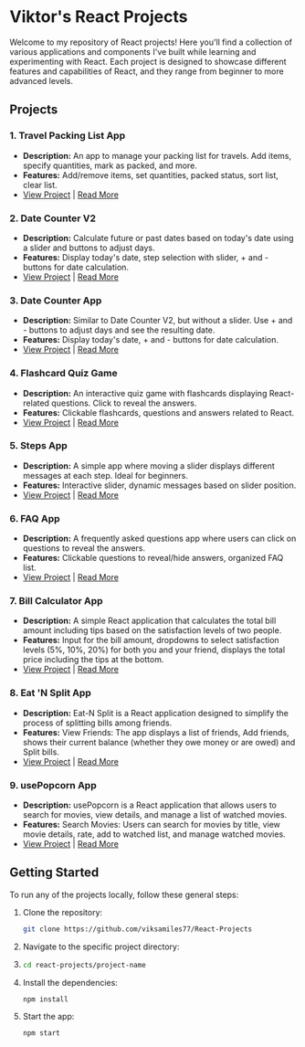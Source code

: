 # Viktor's React Projects

Welcome to my repository of React projects! Here you'll find a collection of various applications and components I've built while learning and experimenting with React. Each project is designed to showcase different features and capabilities of React, and they range from beginner to more advanced levels.

## Projects

### 1. Travel Packing List App

- **Description:** An app to manage your packing list for travels. Add items, specify quantities, mark as packed, and more.
- **Features:** Add/remove items, set quantities, packed status, sort list, clear list.
- [View Project](https://github.com/viksamiles77/React-Projects/tree/main/Travel%20List/travel-list) | [Read More](https://github.com/viksamiles77/React-Projects/blob/main/Travel%20List/travel-list/README.md)

### 2. Date Counter V2

- **Description:** Calculate future or past dates based on today's date using a slider and buttons to adjust days.
- **Features:** Display today's date, step selection with slider, + and - buttons for date calculation.
- [View Project](https://github.com/viksamiles77/React-Projects/tree/main/Date%20Counter%20v2/date-counter-v2) | [Read More](https://github.com/viksamiles77/React-Projects/blob/main/Date%20Counter%20v2/date-counter-v2/README.md)

### 3. Date Counter App

- **Description:** Similar to Date Counter V2, but without a slider. Use + and - buttons to adjust days and see the resulting date.
- **Features:** Display today's date, + and - buttons for date calculation.
- [View Project](https://github.com/viksamiles77/React-Projects/tree/main/Date%20Counter/date-counter) | [Read More](https://github.com/viksamiles77/React-Projects/blob/main/Date%20Counter/date-counter/README.md)

### 4. Flashcard Quiz Game

- **Description:** An interactive quiz game with flashcards displaying React-related questions. Click to reveal the answers.
- **Features:** Clickable flashcards, questions and answers related to React.
- [View Project](https://github.com/viksamiles77/React-Projects/tree/main/Flashcards%20Quiz/flashcards) | [Read More](https://github.com/viksamiles77/React-Projects/blob/main/Flashcards%20Quiz/flashcards/README.md)

### 5. Steps App

- **Description:** A simple app where moving a slider displays different messages at each step. Ideal for beginners.
- **Features:** Interactive slider, dynamic messages based on slider position.
- [View Project](https://github.com/viksamiles77/React-Projects/tree/main/Steps%20App/steps) | [Read More](https://github.com/viksamiles77/React-Projects/blob/main/Steps%20App/steps/README.md)

### 6. FAQ App

- **Description:** A frequently asked questions app where users can click on questions to reveal the answers.
- **Features:** Clickable questions to reveal/hide answers, organized FAQ list.
- [View Project](https://github.com/viksamiles77/React-Projects/tree/main/FAQ%20App/faq-app) | [Read More](https://github.com/viksamiles77/React-Projects/blob/main/FAQ%20App/faq-app/README.md)

### 7. Bill Calculator App

- **Description:** A simple React application that calculates the total bill amount including tips based on the satisfaction levels of two people.
- **Features:** Input for the bill amount, dropdowns to select satisfaction levels (5%, 10%, 20%) for both you and your friend, displays the total price including the tips at the bottom.
- [View Project](https://github.com/viksamiles77/React-Projects/tree/main/Bill%20Calculator/bill-calculator) | [Read More](https://github.com/viksamiles77/React-Projects/tree/main/Bill%20Calculator/bill-calculator/README.md)

### 8. Eat 'N Split App

- **Description:** Eat-N Split is a React application designed to simplify the process of splitting bills among friends.
- **Features:** View Friends: The app displays a list of friends, Add friends, shows their current balance (whether they owe money or are owed) and Split bills.
- [View Project](https://github.com/viksamiles77/React-Projects/tree/main/Eat-N%20Split/eat-n-split) | [Read More](https://github.com/viksamiles77/React-Projects/blob/main/Eat-N%20Split/eat-n-split/README.md)

### 9. usePopcorn App

- **Description:** usePopcorn is a React application that allows users to search for movies, view details, and manage a list of watched movies.
- **Features:** Search Movies: Users can search for movies by title, view movie details, rate, add to watched list, and manage watched movies.
- [View Project](https://github.com/viksamiles77/React-Projects/tree/main/Use%20Popcorn/use-popcorn) | [Read More](https://github.com/viksamiles77/React-Projects/blob/main/Use%20Popcorn/use-popcorn/README.md)
  
## Getting Started

To run any of the projects locally, follow these general steps:

1. Clone the repository:
   ```bash
   git clone https://github.com/viksamiles77/React-Projects
   ```
2. Navigate to the specific project directory:
3. ```bash
   cd react-projects/project-name
   ```
4. Install the dependencies:
   ```bash
   npm install
   ```
5. Start the app:
   ```bash
   npm start
   ```
